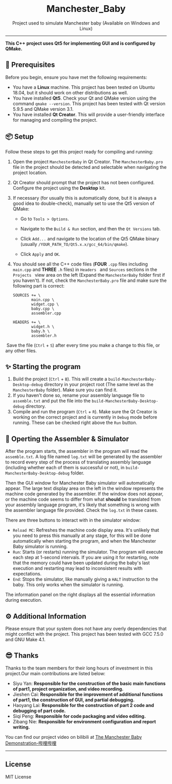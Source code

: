 <p align="center">
  <img width="180">
  <h1 align="center">Manchester_Baby</h1>
  <p align="center">Project used to simulate Manchester baby (Available on Windows and Linux)</p>
</p>

---

**This C++ project uses Qt5 for implementing GUI and is configured by QMake.**

## 👏 Prerequisites

Before you begin, ensure you have met the following requirements:

- You have a **Linux** machine. This project has been tested on Ubuntu 18.04, but it should work on other distributions as well.
- You have installed **Qt5**. Check your Qt and QMake version using the command `qmake --version`. This project has been tested with Qt version 5.9.5 and QMake version 3.1.
- You have installed **Qt Creator**. This will provide a user-friendly interface for managing and compiling the project.

## 📦 Setup

Follow these steps to get this project ready for compiling and running:

1. Open the project `ManchesterBaby` in Qt Creator. The `ManchesterBaby.pro` file in the project should be detected and selectable when navigating the project location.

2. Qt Creator should prompt that the project has not been configured. Configure the project using the **Desktop** kit.

3. If necessary (for usually this is automatically done, but it is always a good idea to double-check), manually set to use the Qt5 version of QMake:

    + Go to `Tools > Options`.

    + Navigate to the `Build & Run` section, and then the `Qt Versions` tab.

    + Click `Add...` and navigate to the location of the Qt5 QMake binary (usually `/YOUR_PATH_TO/Qt5.x.x/gcc_64/bin/qmake`).

    + Click `Apply` and `OK`.

4. You should see all the C++ code files (**FOUR** `.cpp` files including `main.cpp` and **THREE** `.h` files) in `Headers ` and `Sources` sections in the `Projects ` view area on the left (Expand the `ManchesterBaby` folder first if you haven't). If not, check the `ManchesterBaby.pro` file and make sure the following part is correct:

    ```QMake
    SOURCES += \
            main.cpp \
            widget.cpp \
            baby.cpp \
            assembler.cpp
    
    HEADERS += \
            widget.h \
            baby.h \
            assembler.h
    ```

​		Save the file (`Ctrl` + `S`) after every time you make a change to this file, or any other files.

## ✨ Starting the program

1. Build the project (`Ctrl` + `B`). This will create a `build-ManchesterBaby-Desktop-debug` directory in your project root (The same level as the `ManchesterBaby` folder). Make sure you can find it.
2. If you haven't done so, rename your assembly language file to `assemble.txt` and put the file into the `build-ManchesterBaby-Desktop-debug` directory.
3. Compile and run the program (`Ctrl` + `R`). Make sure the Qt Creator is working on the correct project and is currently in `Debug` mode before running. These can be checked right above the `Run` button.

## 🧩 Operting the Assembler & Simulator

After the program starts, the assembler in the program will read the `assemble.txt`. A log file named `log.txt` will be generated by the assembler to record every step of the process of translating assembly language (including whether each of them is successful or not), in `build-ManchesterBaby-Desktop-debug` folder. 

Then the GUI window for Manchester Baby simulator will automatically appear. The large text display area on the left in the window represents the machine code generated by the assembler. If the window does not appear, or the machine code seems to differ from what **should** be translated from your assembly language program, it's likely that something is wrong with the assembler language file provided. Check the `log.txt` in these cases.

There are three buttons to interact with in the simulator window:

+ `Reload MC`: Refreshes the machine code display area. It's unlikely that you need to press this manually at any stage, for this will be done automatically when starting the program, and when the Manchester Baby simulator is running.
+ `Run`: Starts (or restarts) running the simulator. The program will execute each step at 1-second intervals. If you are using it for restarting, note that the memory could have been updated during the baby's last execution and restarting may lead to inconsistent results with expectations.
+ `End`: Stops the simulator, like manually giving a `HALT` instruction to the baby. This only works when the simulator is running.

The information panel on the right displays all the essential information during execution.

## ⚙️ Additional Information

Please ensure that your system does not have any overly dependencies that might conflict with the project. This project has been tested with GCC 7.5.0 and GNU Make 4.1.

## 😎 Thanks
Thanks to the team members for their long hours of investment in this project.Our main contributions are listed below:
- Siyu Yan: **Responsible for the construction of the basic main functions of part1, project organization, and video recording.**
- Jieshen Cai: **Responsible for the improvement of additional functions of part1, the construction of GUI, and partial debugging.**
- Haoyang Lai: **Responsible for the construction of part 2 code and debugging of part code.**
- Siqi Peng: **Responsible for code packaging and video editing.**
- Zibang Nie: **Responsible for environment configuration and report writing.**

You can find our project video on bilibili at [The Manchester Baby Demonstration-哔哩哔哩](https://b23.tv/9DM9iss)

---

## License
MIT License
